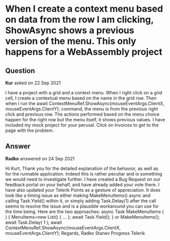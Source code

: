 # When I create a context menu based on data from the row I am clicking, ShowAsync shows a previous version of the menu. This only happens for a WebAssembly project

## Question

**Kur** asked on 22 Sep 2021

I have a project with a grid and a context menu. When I right click on a grid cell, I create a contextual menu based on the name in the grid row. Then when I run the await ContextMenuRef.ShowAsync(mouseEventArgs.ClientX, mouseEventArgs.ClientY); command, the menu is from the previous right click and previous row. The actions performed based on the menu choice happen for the right row but the menu itself, it shows previous values. I have included my mock project for your perusal. Click on Invoices to get to the page with the problem.

## Answer

**Radko** answered on 24 Sep 2021

Hi Kurt, Thank you for the detailed explanation of the behavior, as well as for the runnable application. Indeed this is rather peculiar and is something we would need to investigate further. I have created a Bug Request on our feedback portal on your behalf, and have already added your vote there. I have also updated your Telerik Points as a gesture of appreciation. It does look like a timing issue as either making MakeMenuItems() async and calling Task.Yield() within it, or simply adding Task.Delay(1) after the call seems to resolve the issue and is a plausible workaround you can use for the time being. Here are the two approaches: async Task MakeMenuItems ( ) {
MenuItems=new List<MenuItem>()
{ ... }; await Task.Yield(); } or MakeMenuItems(); await Task.Delay( 1 ); await ContextMenuRef.ShowAsync(mouseEventArgs.ClientX, mouseEventArgs.ClientY); Regards, Radko Stanev Progress Telerik

